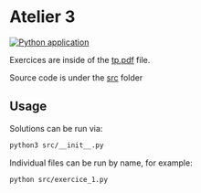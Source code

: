 # Atelier 3

[![Python application](https://github.com/gomu-gomu/ma-oop-python-atelier-3/actions/workflows/action.yml/badge.svg)](https://github.com/gomu-gomu/ma-oop-python-atelier-3/actions/workflows/action.yml)

Exercices are inside of the [tp.pdf](./assets/tp.pdf) file.

Source code is under the [src](./src/) folder

## Usage

Solutions can be run via:

```sh
python3 src/__init__.py
```

Individual files can be run by name, for example:

```sh
python src/exercice_1.py
```
